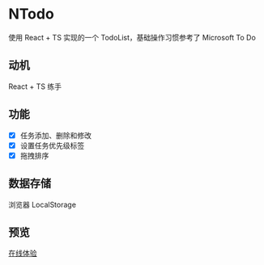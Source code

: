 # NTodo

使用 React + TS 实现的一个 TodoList，基础操作习惯参考了 Microsoft To Do

## 动机

React + TS 练手

## 功能

- [x] 任务添加、删除和修改
- [x] 设置任务优先级标签
- [x] 拖拽排序

## 数据存储

浏览器 LocalStorage

## 预览

[在线体验](https://todo.colan.top)